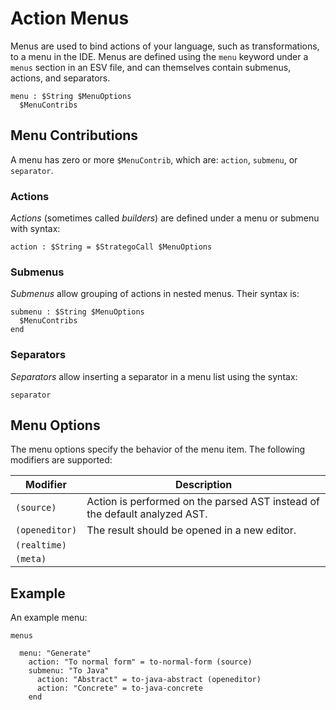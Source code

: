 # Action Menus
Menus are used to bind actions of your language, such as transformations, to a menu in the IDE. Menus are defined using the `menu` keyword under a `menus` section in an ESV file, and can themselves contain submenus, actions, and separators.

```esv
menu : $String $MenuOptions
  $MenuContribs
```


## Menu Contributions
A menu has zero or more `$MenuContrib`, which are: `action`, `submenu`, or `separator`.

### Actions
_Actions_ (sometimes called _builders_) are defined under a menu or submenu with syntax:

```esv
action : $String = $StrategoCall $MenuOptions
```

### Submenus
_Submenus_ allow grouping of actions in nested menus. Their syntax is:

```esv
submenu : $String $MenuOptions
  $MenuContribs
end
```

### Separators
_Separators_ allow inserting a separator in a menu list using the syntax:
```esv
separator
```


## Menu Options
The menu options specify the behavior of the menu item. The following modifiers are supported:

| Modifier       | Description                                                                |
| -------------- | -------------------------------------------------------------------------- |
| `(source)`     | Action is performed on the parsed AST instead of the default analyzed AST. |
| `(openeditor)` | The result should be opened in a new editor.                               |
| `(realtime)`   |                                                                            |
| `(meta)`       |                                                                            |


## Example
An example menu:

```esv
menus

  menu: "Generate"
    action: "To normal form" = to-normal-form (source)
    submenu: "To Java"
      action: "Abstract" = to-java-abstract (openeditor)
      action: "Concrete" = to-java-concrete
    end
```